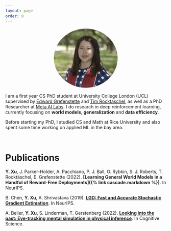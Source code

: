 ```yaml
---
layout: page
order: 0
---
```

<p align="center">
<img src="/images/yingchen.png" alt="Yingchen Xu" width="200" style="border-radius:50%"/>
</p>

I am a first year CS PhD student at University College London (UCL) supervised by [Edward Grefenstette](https://www.egrefen.com/) and [Tim Rocktäschel](https://rockt.github.io/), as well as a PhD Researcher at [Meta AI Labs](https://ai.facebook.com/). I do research in deep reinforcement learning, currently focusing on **world models**, **generalization** and **data efficiency**.

Before starting my PhD, I studied CS and Math at Rice University and also spent some time working on applied ML in the bay area. 

&nbsp;
&nbsp;
&nbsp;

# Publications

<!-- :mortar_board:[Google Scholar Profile](https://scholar.google.com/citations?user=-CqyjXEAAAAJ&hl=en) -->

**Y. Xu**, J. Parker-Holder, A. Pacchiano, P. J. Ball, O. Rybkin, S. J. Roberts, T. Rocktäschel, E. Grefenstette (2022). **[Learning General World Models in a Handful of Reward-Free Deployments]({% link cascade.markdown %})**. In NeurIPS.

B. Chen, **Y. Xu**, A. Shrivastava (2019). **[LGD: Fast and Accurate Stochastic Gradient Estimation](https://papers.nips.cc/paper/2019/hash/a1e865a9b1065392ed6035d8ccd072d9-Abstract.html)**. In NeurIPS.

A. Beller, **Y. Xu**, S. Linderman, T. Gerstenberg (2022). **[Looking into the past: Eye-tracking mental simulation in physical inference](https://escholarship.org/uc/item/7gk617ss)**. In Cognitive Science. 